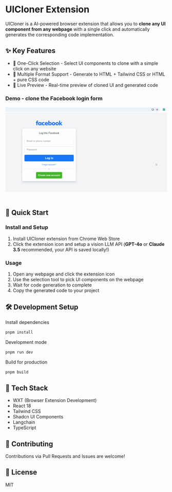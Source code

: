# UICloner Extension

UICloner is a AI-powered browser extension that allows you to **clone any UI component from any webpage** with a single click and automatically generates the corresponding code implementation.

## ✨ Key Features

- 🎯 One-Click Selection - Select UI components to clone with a simple click on any website
- 🎨 Multiple Format Support - Generate to HTML + Tailwind CSS or HTML + pure CSS code
- 🔄 Live Preview - Real-time preview of cloned UI and generated code

### Demo - clone the Facebook login form

![Demo](https://github.com/AndySpider/uicloner-extension/blob/develop/screenshots/clone-facebook-login-demo.gif?raw=true)

## 🚀 Quick Start

### Install and Setup

1. Install UICloner extension from Chrome Web Store
2. Click the extension icon and setup a vision LLM API (**GPT-4o** or **Claude 3.5** recommended, your API is saved locally!)

### Usage

1. Open any webpage and click the extension icon
2. Use the selection tool to pick UI components on the webpage
3. Wait for code generation to complete
4. Copy the generated code to your project

## 🛠️ Development Setup
Install dependencies
``` bash
pnpm install
```
Development mode
``` bash
pnpm run dev
```
Build for production
``` bash
pnpm build
```

## 🔧 Tech Stack

- WXT (Browser Extension Development)
- React 18
- Tailwind CSS
- Shadcn UI Components
- Langchain
- TypeScript

## 🤝 Contributing

Contributions via Pull Requests and Issues are welcome!

## 📄 License

MIT
